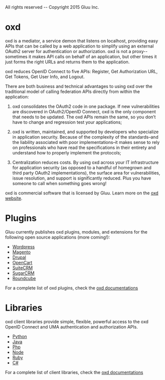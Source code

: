 All rights reserved -- Copyright 2015 Gluu Inc.

# oxd

oxd is a mediator, a service demon that listens on localhost, providing easy APIs that can be called by a web application to simplify using an external OAuth2 server for authentication or authorization. oxd is not a proxy--sometimes it makes API calls on behalf of an application, but other times it just forms the right URLs and returns them to the application.

oxd reduces OpenID Connect to five APIs: Register, Get Authorization URL, Get Tokens, Get User Info, and Logout.

There are both business and technical advantages to using oxd over the traditional model of calling federation APIs directly from within the application:

1. oxd consolidates the OAuth2 code in one package. If new vulnerabilities are discovered in OAuth2/OpenID Connect, oxd is the only component that needs to be updated. The oxd APIs remain the same, so you don’t have to change and regression test your applications;

2. oxd is written, maintained, and supported by developers who specialize in application security. Because of the complexity of the standards–and the liability associated with poor implementations–it makes sense to rely on professionals who have read the specifications in their entirety and understand how to properly implement the protocols;

3. Centralization reduces costs. By using oxd across your IT infrastructure for application security (as opposed to a handful of homegrown and third party OAuth2 implementations), the surface area for vulnerabilities, issue resolution, and support is significantly reduced. Plus you have someone to call when something goes wrong!

oxd is commercial software that is licensed by Gluu. Learn more on the [oxd website](https://oxd.gluu.org).

# Plugins

Gluu currently publishes oxd plugins, modules, and extensions for the following open source applications (more coming!):
- [Wordpress](https://oxd.gluu.org/docs/plugin/wordpress/)
- [Magento](https://oxd.gluu.org/docs/plugin/magento/)
- [Drupal](https://oxd.gluu.org/docs/plugin/drupal/)
- [OpenCart](https://oxd.gluu.org/docs/plugin/opencart/)
- [SuiteCRM](https://oxd.gluu.org/docs/plugin/suitecrm/)
- [SugarCRM](https://oxd.gluu.org/docs/plugin/sugarcrm/)
- [Roundcube](https://oxd.gluu.org/docs/plugin/roundcube/)

For a complete list of oxd plugins, check the [oxd documentations](http://oxd.gluu.org/docs)

# Libraries
oxd client libraries provide simple, flexible, powerful access to the oxd OpenID Connect and UMA authentication and authorization APIs.
- [Python](https://oxd.gluu.org/docs/libraries/python/index.md)
- [Java](https://oxd.gluu.org/docs/libraries/java/index.md)
- [Php](https://oxd.gluu.org/docs/libraries/php/index.md)
- [Node](https://oxd.gluu.org/docs/libraries/node/index.md)
- [Ruby](https://oxd.gluu.org/docs/libraries/rube/index.md)
- [C#](https://oxd.gluu.org/docs/libraries/csharp/index.md)

For a complete list of client libraries, check the [oxd documentations](http://oxd.gluu.org/docs)
